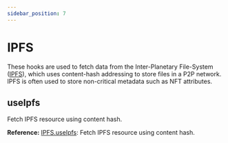 ```yaml
---
sidebar_position: 7
---
```


# IPFS

These hooks are used to fetch data from the Inter-Planetary File-System ([IPFS](https://ipfs.io/)), which uses content-hash addressing to store files in a P2P network. IPFS is often used to store non-critical metadata such as NFT attributes.

## useIpfs

Fetch IPFS resource using content hash.

**Reference:** [IPFS.useIpfs](../web3-redux-reference/namespaces/Ipfs.md#useIpfs): Fetch IPFS resource using content hash.
